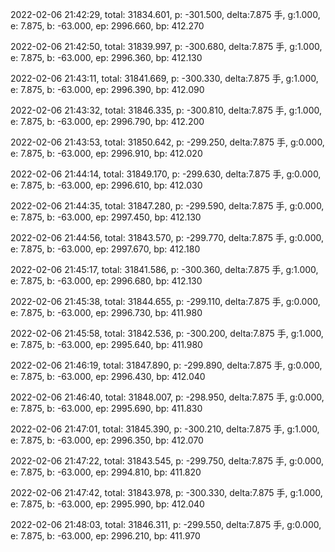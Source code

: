 2022-02-06 21:42:29, total: 31834.601, p: -301.500, delta:7.875 手, g:1.000, e: 7.875, b: -63.000, ep: 2996.660, bp: 412.270

2022-02-06 21:42:50, total: 31839.997, p: -300.680, delta:7.875 手, g:1.000, e: 7.875, b: -63.000, ep: 2996.360, bp: 412.130

2022-02-06 21:43:11, total: 31841.669, p: -300.330, delta:7.875 手, g:1.000, e: 7.875, b: -63.000, ep: 2996.390, bp: 412.090

2022-02-06 21:43:32, total: 31846.335, p: -300.810, delta:7.875 手, g:1.000, e: 7.875, b: -63.000, ep: 2996.790, bp: 412.200

2022-02-06 21:43:53, total: 31850.642, p: -299.250, delta:7.875 手, g:0.000, e: 7.875, b: -63.000, ep: 2996.910, bp: 412.020

2022-02-06 21:44:14, total: 31849.170, p: -299.630, delta:7.875 手, g:0.000, e: 7.875, b: -63.000, ep: 2996.610, bp: 412.030

2022-02-06 21:44:35, total: 31847.280, p: -299.590, delta:7.875 手, g:0.000, e: 7.875, b: -63.000, ep: 2997.450, bp: 412.130

2022-02-06 21:44:56, total: 31843.570, p: -299.770, delta:7.875 手, g:0.000, e: 7.875, b: -63.000, ep: 2997.670, bp: 412.180

2022-02-06 21:45:17, total: 31841.586, p: -300.360, delta:7.875 手, g:1.000, e: 7.875, b: -63.000, ep: 2996.680, bp: 412.130

2022-02-06 21:45:38, total: 31844.655, p: -299.110, delta:7.875 手, g:0.000, e: 7.875, b: -63.000, ep: 2996.730, bp: 411.980

2022-02-06 21:45:58, total: 31842.536, p: -300.200, delta:7.875 手, g:1.000, e: 7.875, b: -63.000, ep: 2995.640, bp: 411.980

2022-02-06 21:46:19, total: 31847.890, p: -299.890, delta:7.875 手, g:0.000, e: 7.875, b: -63.000, ep: 2996.430, bp: 412.040

2022-02-06 21:46:40, total: 31848.007, p: -298.950, delta:7.875 手, g:0.000, e: 7.875, b: -63.000, ep: 2995.690, bp: 411.830

2022-02-06 21:47:01, total: 31845.390, p: -300.210, delta:7.875 手, g:1.000, e: 7.875, b: -63.000, ep: 2996.350, bp: 412.070

2022-02-06 21:47:22, total: 31843.545, p: -299.750, delta:7.875 手, g:0.000, e: 7.875, b: -63.000, ep: 2994.810, bp: 411.820

2022-02-06 21:47:42, total: 31843.978, p: -300.330, delta:7.875 手, g:1.000, e: 7.875, b: -63.000, ep: 2995.990, bp: 412.040

2022-02-06 21:48:03, total: 31846.311, p: -299.550, delta:7.875 手, g:0.000, e: 7.875, b: -63.000, ep: 2996.210, bp: 411.970